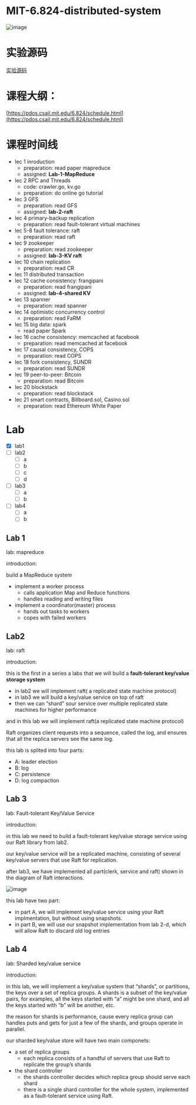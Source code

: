# MIT-6.824-distributed-system
![image](https://user-images.githubusercontent.com/65102150/183294228-fd829199-e2cf-4471-a137-9a746d912332.png)

# 实验源码
[实验源码](https://github.com/David-deng-yeah/distributed-system-sourceCode)

# 课程大纲：

[https://pdos.csail.mit.edu/6.824/schedule.html](https://pdos.csail.mit.edu/6.824/schedule.html)

# 课程时间线

- lec 1 inroduction
    - preparation: read paper mapreduce
    - assigned: **Lab-1-MapReduce**
- lec 2 RPC and Threads
    - code: crawler.go, kv.go
    - preparation: do online go tutorial
- lec 3 GFS
    - preparation: read GFS
    - assigned: **lab-2-raft**
- lec 4 primary-backup replication
    - preparation: read fault-tolerant virtual machines
- lec 5-8 fault tolerance: raft
    - preparation: read raft
- lec 9 zookeeper
    - preparation: read zookeeper
    - assigned: **lab-3-KV raft**
- lec 10 chain replication
    - preparation: read CR
- lec 11 distributed transaction
- lec 12 cache consistency: frangipani
    - preparation: read frangipani
    - assigned: **lab-4-shared KV**
- lec 13 spanner
    - preparation: read spanner
- lec 14 optimistic concurrency control
    - preparation: read FaRM
- lec 15 big data: spark
    - read paper Spark
- lec 16 cache consistency: memcached at facebook
    - preparation: read memcached at facebook
- lec 17 causal consistency, COPS
    - preparation: read COPS
- lec 18 fork consistency, SUNDR
    - preparation: read SUNDR
- lec 19 peer-to-peer: Bitcoin
    - preparation: read Bitcoin
- lec 20 blockstack
    - preparation: read blockstack
- lec 21 smart contracts, Billboard.sol, Casino.sol
    - preparation: read Ethereum White Paper

# Lab

- [x]  lab1
- [ ]  lab2
    - [ ]  a
    - [ ]  b
    - [ ]  c
    - [ ]  d
- [ ]  lab3
    - [ ]  a
    - [ ]  b
- [ ]  lab4
    - [ ]  a
    - [ ]  b

## Lab 1

lab: mapreduce

introduction:

build a MapReduce system

- implement a worker process
    - calls application Map and Reduce functions
    - handles reading and writing files
- implement a coordinator(master) process
    - hands out tasks to workers
    - copes with failed workers

## Lab2

lab: raft

introduction:

this is the first in a series a labs that we will build a **fault-tolerant key/value storage system**

- in lab2 we will implement raft( a replicated state machine protocol)
- in lab3 we will build a key/value service on top of raft
- then we can “shard” sour service over multiple replicated state machines for higher performance

and in this lab we will implement raft(a replicated state machine protocol)

Raft organizes client requests into a sequence, called the log, and ensures that all the replica servers see the same log.

this lab is splited into four parts: 

- A: leader election
- B: log
- C: persistence
- D: log compaction

## Lab 3

lab: Fault-tolerant Key/Value Service

introduction: 

in this lab we need to build a fault-tolerant key/value storage service using our Raft library from lab2.

our key/value service will be a replicated machine, consisting of several key/value servers that use Raft for replication.

after lab3, we have implemented all part(clerk, service and raft) shown in the diagram of Raft interactions.

![image](https://user-images.githubusercontent.com/65102150/183304044-1ba16da1-4029-4af3-b407-ecfd3bed8dc5.png)


this lab have two part:

- in part A, we will implement key/value service using your Raft implmentation, but without using snapshots.
- in part B, we will use our snapshot implementation from lab 2-d, which will allow Raft to discard old log entries

## Lab 4

lab: Sharded key/value service

introduction:

in this lab, we will implement a key/value system that “shards”, or partitions, the keys over a set of replica groups. A shards is a subset of the key/value pairs, for examples, all the keys started with “a” might be one shard, and all the keys started with “b” will be another, etc.

the reason for shards is performance, cause every replica group can handles puts and gets for just a few of the shards, and groups operate in parallel.

our sharded key/value store will have two main componets:

- a set of replica groups
    - each replica consists of a handful of servers that use Raft to replicate the group’s shards
- the shard controller
    - the shards controller decides which replica group should serve each shard
    - there is a single shard controller for the whole system, implemented as a fault-tolerant service using Raft.
